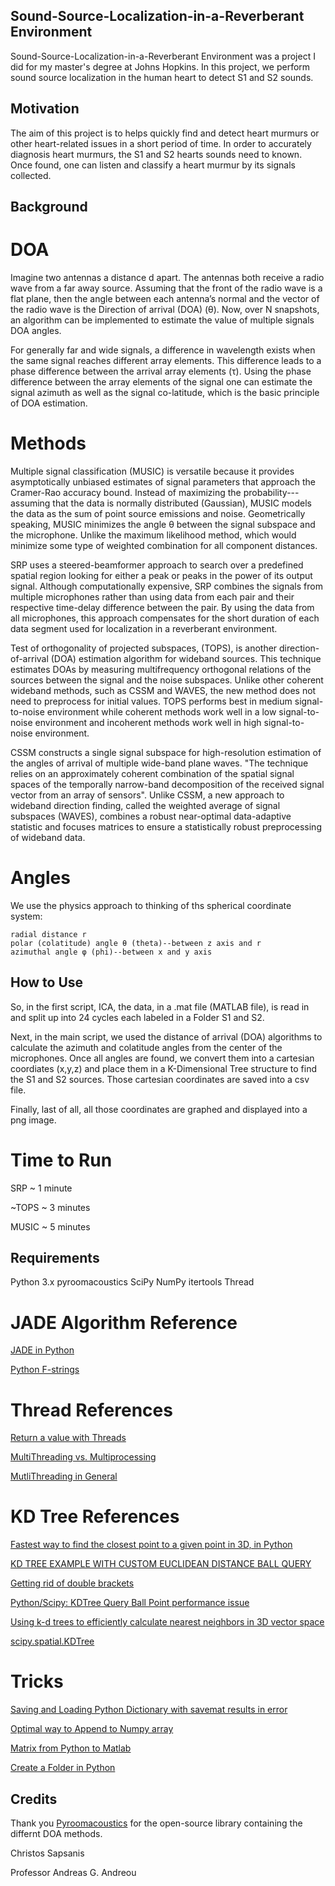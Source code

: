 ## Sound-Source-Localization-in-a-Reverberant Environment

Sound-Source-Localization-in-a-Reverberant Environment was a project I did for my master's degree at Johns Hopkins. In this project, we perform sound source localization in the human heart to detect S1 and S2 sounds. 

## Motivation

The aim of this project is to helps quickly find and detect heart murmurs or other heart-related issues in a short period of time. In order to accurately diagnosis heart murmurs, the S1 and S2 hearts sounds need to known. Once found, one can listen and classify a heart murmur by its signals collected.


## Background

# DOA

Imagine two antennas a distance d apart. The antennas both receive a radio wave from a far away source. Assuming that the front of the radio wave is a flat plane, then the angle between each antenna’s normal and the vector of the radio wave is the Direction of arrival (DOA) (θ). Now, over N snapshots, an algorithm can be implemented to estimate the value of multiple signals DOA angles.

For generally far and wide signals, a difference in wavelength exists when the  same  signal reaches different array elements. This difference leads to a phase difference between the arrival array elements (τ). Using the phase difference between the array elements of the signal one can estimate the signal azimuth as well as the signal co-latitude, which is the basic principle of DOA estimation.

# Methods

Multiple signal classification (MUSIC) is versatile because it provides asymptotically unbiased estimates of signal parameters that approach the Cramer-Rao accuracy bound. Instead of maximizing the probability---assuming that the data is normally distributed (Gaussian), MUSIC models the data as the sum of point source emissions and noise. Geometrically speaking, MUSIC minimizes the angle θ between the signal subspace and the microphone. Unlike the maximum likelihood method, which would minimize some type of weighted combination for all component distances.

SRP uses a steered-beamformer approach to search over a predefined spatial region looking for either a peak or peaks in the power of its output signal. Although computationally expensive, SRP combines the signals from multiple microphones rather than using data from each pair and their respective time-delay difference between the pair. By using the data from all microphones, this approach compensates for the short duration of each data segment used for localization in a reverberant environment.

Test of orthogonality of projected subspaces, (TOPS), is another direction-of-arrival (DOA) estimation algorithm for wideband sources. This technique estimates DOAs by measuring multifrequency orthogonal relations of the sources between the signal and the noise subspaces. Unlike other coherent wideband methods, such as CSSM and WAVES, the new method does not need to preprocess for initial values. TOPS performs best in medium signal-to-noise environment while coherent methods work well in a low signal-to-noise environment and incoherent methods work well in high signal-to-noise environment.


CSSM constructs a single signal subspace for high-resolution estimation of the angles of arrival of multiple wide-band plane waves. "The technique relies on an approximately coherent combination of the spatial signal spaces of the temporally narrow-band decomposition of the received signal vector from an array of sensors". Unlike CSSM, a new approach to wideband direction finding, called the weighted average of signal subspaces (WAVES), combines a robust near-optimal data-adaptive statistic and focuses matrices to ensure a statistically robust preprocessing of wideband data.

# Angles

We use the physics approach to thinking of ths spherical coordinate system:

	radial distance r 
	polar (colatitude) angle θ (theta)--between z axis and r 
	azimuthal angle φ (phi)--between x and y axis

## How to Use

So, in the first script, ICA, the data, in a .mat file (MATLAB file), is read in and split up into 24 cycles each labeled in a Folder S1 and S2. 

Next, in the main script, we used the distance of arrival (DOA) algorithms to calculate the azimuth and colatitude angles from the center of the microphones. Once all angles are found, we convert them into a cartesian coordiates (x,y,z) and place them in a K-Dimensional Tree structure to find the S1 and S2 sources. Those cartesian coordinates are saved into a csv file. 

Finally, last of all, all those coordinates are graphed and displayed into a png image. 

# Time to Run

SRP ~ 1 minute

~TOPS ~ 3 minutes

MUSIC ~ 5 minutes


## Requirements

Python 3.x
pyroomacoustics
SciPy
NumPy
itertools
Thread



# JADE Algorithm Reference

[JADE in Python](https://github.com/bregmanstudio/cseparate/blob/master/cjade.py)

[Python F-strings](https://realpython.com/python-f-strings/)

# Thread References

[Return a value with Threads](https://stackoverflow.com/questions/6893968/how-to-get-the-return-value-from-a-thread-in-python/6894023#6894023)

[MultiThreading vs. Multiprocessing](https://stackoverflow.com/questions/3044580/multiprocessing-vs-threading-python)

[MutliThreading in General](https://www.geeksforgeeks.org/multithreading-python-set-1/)

# KD Tree References

[Fastest way to find the closest point to a given point in 3D, in Python](https://stackoverflow.com/questions/2641206/fastest-way-to-find-the-closest-point-to-a-given-point-in-3d-in-python?rq=1)

[KD TREE EXAMPLE WITH CUSTOM EUCLIDEAN DISTANCE BALL QUERY](http://code.activestate.com/recipes/578434-a-simple-kd-tree-example-with-custom-euclidean-dis/)

[Getting rid of double brackets](https://www.quora.com/How-can-I-convert-the-list-1-2-3-into-1-2-3-in-Python-Basically-I-want-the-list-to-be-flattened)

[Python/Scipy: KDTree Query Ball Point performance issue](https://stackoverflow.com/questions/43136142/python-scipy-kdtree-query-ball-point-performance-issue)

[Using k-d trees to efficiently calculate nearest neighbors in 3D vector space](https://blog.krum.io/k-d-trees/)

[scipy.spatial.KDTree](https://docs.scipy.org/doc/scipy-0.14.0/reference/generated/scipy.spatial.KDTree.html#scipy.spatial.KDTree) 

# Tricks

[Saving and Loading Python Dictionary with savemat results in error](https://stackoverflow.com/questions/9232751/saving-and-loading-python-dict-with-savemat-results-in-error)

[Optimal way to Append to Numpy array](https://stackoverflow.com/questions/25649788/optimal-way-to-append-to-numpy-array)

[Matrix from Python to Matlab](https://stackoverflow.com/questions/1095265/matrix-from-python-to-matlab)

[Create a Folder in Python](https://gist.github.com/keithweaver/562d3caa8650eefe7f84fa074e9ca949)

## Credits

Thank you [Pyroomacoustics](https://github.com/LCAV/pyroomacoustics) for the open-source library containing the differnt DOA methods. 

Christos Sapsanis 

Professor Andreas G. Andreou
